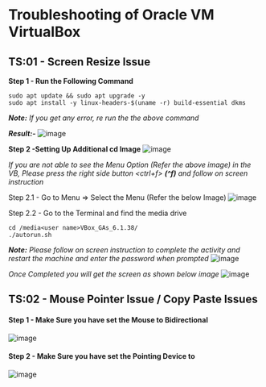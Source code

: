 # Troubleshooting of Oracle VM VirtualBox #

## TS:01 - Screen Resize Issue ##

**Step 1 - Run the Following Command**
```
sudo apt update && sudo apt upgrade -y
sudo apt install -y linux-headers-$(uname -r) build-essential dkms
```
_**Note:** If you get any error, re run the the above command_

**_Result:-_**
![image](https://user-images.githubusercontent.com/111234771/194798887-06fa75b3-0a8a-47a0-a5bd-34614186941f.png)

**Step 2 -Setting Up Additional cd Image**
![image](https://user-images.githubusercontent.com/111234771/194798972-1a90d727-485a-4771-b48c-e1d50c2512b1.png)

_If you are not able to see the Menu Option (Refer the above image) in the VB, Please press the right side button <ctrl+f> ***(^f)*** and follow on screen instruction_

  Step 2.1 - Go to <Devices> Menu => Select the Menu <Insert Guest Additional CD Image> (Refer the below Image)
    ![image](https://user-images.githubusercontent.com/111234771/194799121-218869db-788d-4313-9675-7323922c6359.png)

  Step 2.2 - Go to the Terminal and find the media drive
```
cd /media<user name>VBox_GAs_6.1.38/
./autorun.sh
```
_**Note:** Please follow on screen instruction to complete the activity and restart the machine and enter the password when prompted_
    ![image](https://user-images.githubusercontent.com/111234771/194799459-c2521a83-1fe5-479e-a40e-9e62c47c4f60.png)

  _Once Completed you will get the screen as shown below image_
![image](https://user-images.githubusercontent.com/111234771/194799459-c2521a83-1fe5-479e-a40e-9e62c47c4f60.png)

  ## TS:02 - Mouse Pointer Issue / Copy Paste Issues ##

  #### Step 1 - Make Sure you have set the Mouse to Bidirectional ####
  ![image](https://user-images.githubusercontent.com/111234771/194800357-2f231130-ca9a-45da-92a6-d6eae379306c.png)
  
  #### Step 2 - Make Sure you have set the Pointing Device to <USB Multi-Touch Tablet> ####
  ![image](https://user-images.githubusercontent.com/111234771/194800445-0f8443c8-c732-4ff1-a068-19350e2cd84a.png)
